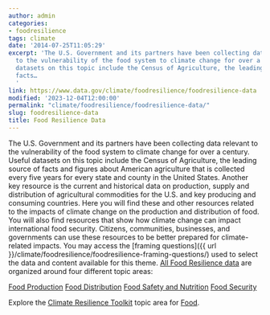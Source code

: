 ```yaml
---
author: admin
categories:
- foodresilience
tags: climate
date: '2014-07-25T11:05:29'
excerpt: 'The U.S. Government and its partners have been collecting data relevant
  to the vulnerability of the food system to climate change for over a century. Useful
  datasets on this topic include the Census of Agriculture, the leading source of
  facts…
  '
link: https://www.data.gov/climate/foodresilience/foodresilience-data
modified: '2023-12-04T12:00:00'
permalink: "climate/foodresilience/foodresilience-data/"
slug: foodresilience-data
title: Food Resilience Data
---
```


The U.S. Government and its partners have been collecting data relevant to the vulnerability of the food system to climate change for over a century. Useful datasets on this topic include the Census of Agriculture, the leading source of facts and figures about American agriculture that is collected every five years for every state and county in the United States. Another key resource is the current and historical data on production, supply and distribution of agricultural commodities for the U.S. and key producing and consuming countries. Here you will find these and other resources related to the impacts of climate change on the production and distribution of food. You will also find resources that show how climate change can impact international food security. Citizens, communities, businesses, and governments can use these resources to be better prepared for climate-related impacts. You may access the [framing questions]({{ url }}/climate/foodresilience/foodresilience-framing-questions/) used to select the data and content available for this theme. [All Food Resilience data](https://catalog.data.gov/dataset/?groups=climate5434&vocab_category_all=Food+Resilience) are organized around four different topic areas:

[Food Production](https://catalog.data.gov/dataset/?groups=climate5434&vocab_category_all=Food+Production)
[Food Distribution](https://catalog.data.gov/dataset/?groups=climate5434&vocab_category_all=Food+Distribution)
[Food Safety and Nutrition](https://catalog.data.gov/dataset/?groups=climate5434&vocab_category_all=Food+Safety+and+Nutrition)
[Food Security](https://catalog.data.gov/dataset/?groups=climate5434&vocab_category_all=Food+Security)

Explore the [Climate Resilience Toolkit](https://toolkit.climate.gov/) topic area for [Food](https://toolkit.climate.gov/topics/food-resilience).
